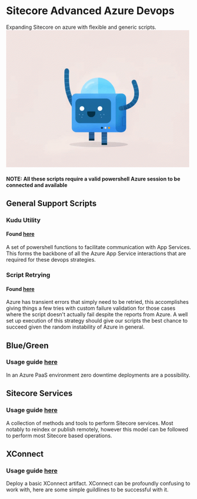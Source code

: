 
# Sitecore Advanced Azure Devops
Expanding Sitecore on azure with flexible and generic scripts.
![Happy bot](happybot.gif)
#### NOTE: All these scripts require a valid powershell Azure session to be connected and available
## General Support Scripts
### Kudu Utility
#### Found [here](Get-KuduUtility.ps1)
A set of powershell functions to facilitate communication with App Services.  This forms the backbone of all the Azure App Service interactions that are required for these devops strategies.  
### Script Retrying
#### Found [here](Invoke-ScriptWithRetry.ps1)
Azure has transient errors that simply need to be retried, this accomplishes giving things a few tries with custom failure validation for those cases where the script doesn't actually fail despite the reports from Azure.  A well set up execution of this strategy should give our scripts the best chance to succeed given the random instability of Azure in general.
## Blue/Green
### Usage guide [here](bluegreen)
In an Azure PaaS environment zero downtime deployments are a possibility.
## Sitecore Services
### Usage guide [here](Services)
A collection of methods and tools to perform Sitecore services.  Most notably to reindex or publish remotely, however this model can be followed to perform most Sitecore based operations.
## XConnect 
### Usage guide [here](XConnect)
Deploy a basic XConnect artifact.  XConnect can be profoundly confusing to work with, here are some simple guildlines to be successful with it.